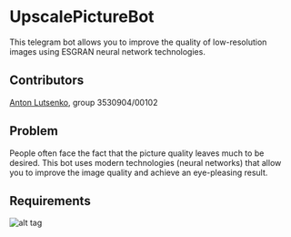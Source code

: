# UpscalePictureBot
This telegram bot allows you to improve the quality of low-resolution images using ESGRAN neural network technologies.

## Contributors
[Anton Lutsenko](https://github.com/vihmavari), group 3530904/00102

## Problem
People often face the fact that the picture quality leaves much to be desired. This bot uses modern technologies (neural networks) that allow you to improve the image quality and achieve an eye-pleasing result.

## Requirements
![alt tag](https://imgur.com/TYu0R7O)
